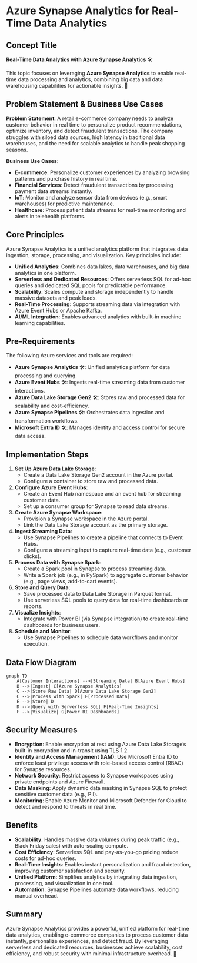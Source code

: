 # Azure Synapse Analytics for Real-Time Data Analytics

## Concept Title
**Real-Time Data Analytics with Azure Synapse Analytics** 🛠️

This topic focuses on leveraging **Azure Synapse Analytics** to enable real-time data processing and analytics, combining big data and data warehousing capabilities for actionable insights. 🚀

## Problem Statement & Business Use Cases
**Problem Statement**: A retail e-commerce company needs to analyze customer behavior in real time to personalize product recommendations, optimize inventory, and detect fraudulent transactions. The company struggles with siloed data sources, high latency in traditional data warehouses, and the need for scalable analytics to handle peak shopping seasons.

**Business Use Cases**:
- **E-commerce**: Personalize customer experiences by analyzing browsing patterns and purchase history in real time.
- **Financial Services**: Detect fraudulent transactions by processing payment data streams instantly.
- **IoT**: Monitor and analyze sensor data from devices (e.g., smart warehouses) for predictive maintenance.
- **Healthcare**: Process patient data streams for real-time monitoring and alerts in telehealth platforms.

## Core Principles
Azure Synapse Analytics is a unified analytics platform that integrates data ingestion, storage, processing, and visualization. Key principles include:
- **Unified Analytics**: Combines data lakes, data warehouses, and big data analytics in one platform.
- **Serverless and Dedicated Resources**: Offers serverless SQL for ad-hoc queries and dedicated SQL pools for predictable performance.
- **Scalability**: Scales compute and storage independently to handle massive datasets and peak loads.
- **Real-Time Processing**: Supports streaming data via integration with Azure Event Hubs or Apache Kafka.
- **AI/ML Integration**: Enables advanced analytics with built-in machine learning capabilities.

## Pre-Requirements
The following Azure services and tools are required:
- **Azure Synapse Analytics** 🛠️: Unified analytics platform for data processing and querying.
- **Azure Event Hubs** 🛠️: Ingests real-time streaming data from customer interactions.
- **Azure Data Lake Storage Gen2** 🛠️: Stores raw and processed data for scalability and cost-efficiency.
- **Azure Synapse Pipelines** 🛠️: Orchestrates data ingestion and transformation workflows.
- **Microsoft Entra ID** 🛠️: Manages identity and access control for secure data access.

## Implementation Steps
1. **Set Up Azure Data Lake Storage**:
   - Create a Data Lake Storage Gen2 account in the Azure portal.
   - Configure a container to store raw and processed data.
2. **Configure Azure Event Hubs**:
   - Create an Event Hub namespace and an event hub for streaming customer data.
   - Set up a consumer group for Synapse to read data streams.
3. **Create Azure Synapse Workspace**:
   - Provision a Synapse workspace in the Azure portal.
   - Link the Data Lake Storage account as the primary storage.
4. **Ingest Streaming Data**:
   - Use Synapse Pipelines to create a pipeline that connects to Event Hubs.
   - Configure a streaming input to capture real-time data (e.g., customer clicks).
5. **Process Data with Synapse Spark**:
   - Create a Spark pool in Synapse to process streaming data.
   - Write a Spark job (e.g., in PySpark) to aggregate customer behavior (e.g., page views, add-to-cart events).
6. **Store and Query Data**:
   - Save processed data to Data Lake Storage in Parquet format.
   - Use serverless SQL pools to query data for real-time dashboards or reports.
7. **Visualize Insights**:
   - Integrate with Power BI (via Synapse integration) to create real-time dashboards for business users.
8. **Schedule and Monitor**:
   - Use Synapse Pipelines to schedule data workflows and monitor execution.

## Data Flow Diagram
```mermaid
graph TD
    A[Customer Interactions] -->|Streaming Data| B[Azure Event Hubs]
    B -->|Ingest| C[Azure Synapse Analytics]
    C -->|Store Raw Data| D[Azure Data Lake Storage Gen2]
    C -->|Process with Spark| E[Processed Data]
    E -->|Store| D
    D -->|Query with Serverless SQL| F[Real-Time Insights]
    F -->|Visualize| G[Power BI Dashboards]
```

## Security Measures
- **Encryption**: Enable encryption at rest using Azure Data Lake Storage’s built-in encryption and in-transit using TLS 1.2.[](https://www.sentinelone.com/cybersecurity-101/cloud-security/azure-security-best-practices/)
- **Identity and Access Management (IAM)**: Use Microsoft Entra ID to enforce least privilege access with role-based access control (RBAC) for Synapse resources.[](https://learn.microsoft.com/en-us/azure/security/fundamentals/technical-capabilities)
- **Network Security**: Restrict access to Synapse workspaces using private endpoints and Azure Firewall.[](https://intercept.cloud/en-gb/blogs/azure-security-best-practices)
- **Data Masking**: Apply dynamic data masking in Synapse SQL to protect sensitive customer data (e.g., PII).
- **Monitoring**: Enable Azure Monitor and Microsoft Defender for Cloud to detect and respond to threats in real time.[](https://learn.microsoft.com/en-us/azure/defender-for-cloud/review-security-recommendations)

## Benefits
- **Scalability**: Handles massive data volumes during peak traffic (e.g., Black Friday sales) with auto-scaling compute.
- **Cost Efficiency**: Serverless SQL and pay-as-you-go pricing reduce costs for ad-hoc queries.
- **Real-Time Insights**: Enables instant personalization and fraud detection, improving customer satisfaction and security.
- **Unified Platform**: Simplifies analytics by integrating data ingestion, processing, and visualization in one tool.
- **Automation**: Synapse Pipelines automate data workflows, reducing manual overhead.

## Summary
Azure Synapse Analytics provides a powerful, unified platform for real-time data analytics, enabling e-commerce companies to process customer data instantly, personalize experiences, and detect fraud. By leveraging serverless and dedicated resources, businesses achieve scalability, cost efficiency, and robust security with minimal infrastructure overhead. 🚀[](https://azure.microsoft.com/en-us/products/)